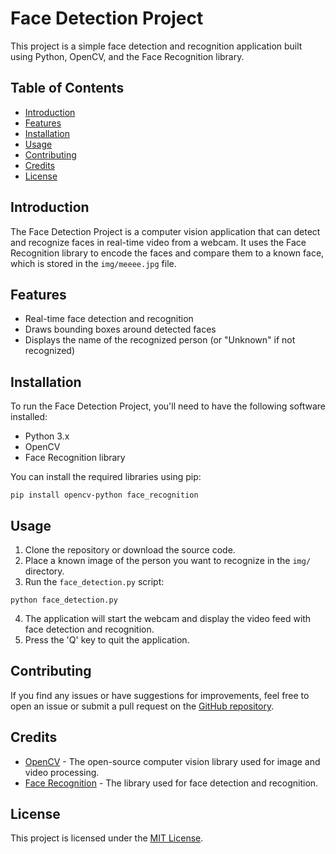 # Face Detection Project

This project is a simple face detection and recognition application built using Python, OpenCV, and the Face Recognition library.

## Table of Contents
- [Introduction](#introduction)
- [Features](#features)
- [Installation](#installation)
- [Usage](#usage)
- [Contributing](#contributing)
- [Credits](#credits)
- [License](#license)

## Introduction
The Face Detection Project is a computer vision application that can detect and recognize faces in real-time video from a webcam. It uses the Face Recognition library to encode the faces and compare them to a known face, which is stored in the `img/meeee.jpg` file.

## Features
- Real-time face detection and recognition
- Draws bounding boxes around detected faces
- Displays the name of the recognized person (or "Unknown" if not recognized)

## Installation
To run the Face Detection Project, you'll need to have the following software installed:

- Python 3.x
- OpenCV
- Face Recognition library

You can install the required libraries using pip:

```
pip install opencv-python face_recognition
```

## Usage
1. Clone the repository or download the source code.
2. Place a known image of the person you want to recognize in the `img/` directory.
3. Run the `face_detection.py` script:

```
python face_detection.py
```

4. The application will start the webcam and display the video feed with face detection and recognition.
5. Press the 'Q' key to quit the application.

## Contributing
If you find any issues or have suggestions for improvements, feel free to open an issue or submit a pull request on the [GitHub repository](https://github.com/your-username/face-detection-project).

## Credits
- [OpenCV](https://opencv.org/) - The open-source computer vision library used for image and video processing.
- [Face Recognition](https://github.com/ageitgey/face_recognition) - The library used for face detection and recognition.

## License
This project is licensed under the [MIT License](LICENSE).
